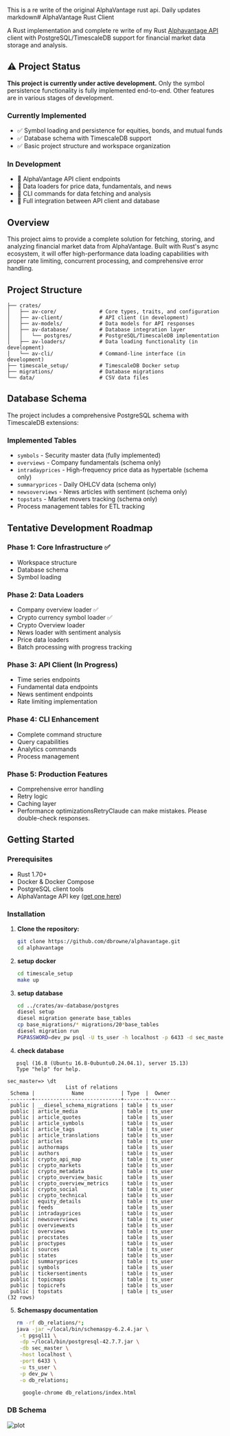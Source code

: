 This is a re write of the original AlphaVantage rust api.  Daily updates
markdown# AlphaVantage Rust Client

A Rust implementation and complete re write of my  Rust [Alphavantage API](https://github.com/dbrowne/AlphaVantage_Rust)   client with PostgreSQL/TimescaleDB support for financial market data storage and analysis.

## ⚠️ Project Status

**This project is currently under active development.** Only the symbol persistence functionality is fully implemented end-to-end. Other features are in various stages of development.

### Currently Implemented
- ✅ Symbol loading and persistence for equities, bonds, and mutual funds
- ✅ Database schema with TimescaleDB support
- ✅ Basic project structure and workspace organization

### In Development
- 🚧 AlphaVantage API client endpoints
- 🚧 Data loaders for price data, fundamentals, and news
- 🚧 CLI commands for data fetching and analysis
- 🚧 Full integration between API client and database

## Overview

This project aims to provide a complete solution for fetching, storing, and analyzing financial market data from AlphaVantage. Built with Rust's async ecosystem, it will offer high-performance data loading capabilities with proper rate limiting, concurrent processing, and comprehensive error handling.

## Project Structure
```alphavantage/
├── crates/
│   ├── av-core/              # Core types, traits, and configuration
│   ├── av-client/            # API client (in development)
│   ├── av-models/            # Data models for API responses
│   ├── av-database/          # Database integration layer
│   │   └── postgres/         # PostgreSQL/TimescaleDB implementation
│   ├── av-loaders/           # Data loading functionality (in development)
│   └── av-cli/               # Command-line interface (in development)
├── timescale_setup/          # TimescaleDB Docker setup
├── migrations/               # Database migrations
└── data/                     # CSV data files
```


## Database Schema

The project includes a comprehensive PostgreSQL schema with TimescaleDB extensions:

### Implemented Tables
- `symbols` - Security master data (fully implemented)
- `overviews` - Company fundamentals (schema only)
- `intradayprices` - High-frequency price data as hypertable (schema only)
- `summaryprices` - Daily OHLCV data (schema only)
- `newsoverviews` - News articles with sentiment (schema only)
- `topstats` - Market movers tracking (schema only)
- Process management tables for ETL tracking

## Tentative Development Roadmap  

### Phase 1: Core Infrastructure ✅
- Workspace structure
- Database schema
- Symbol loading


### Phase 2: Data Loaders
- Company overview loader ✅
- Crypto currency symbol loader ✅
- Crypto Overview loader 
- News loader with sentiment analysis
- Price data loaders
- Batch processing with progress tracking


 
### Phase 3: API Client (In Progress)
- Time series endpoints
- Fundamental data endpoints
- News sentiment endpoints
- Rate limiting implementation



### Phase 4: CLI Enhancement
- Complete command structure
- Query capabilities
- Analytics commands
- Process management



### Phase 5: Production Features
- Comprehensive error handling
- Retry logic
- Caching layer
- Performance optimizationsRetryClaude can make mistakes. Please double-check responses.



## Getting Started

### Prerequisites

- Rust 1.70+
- Docker & Docker Compose
- PostgreSQL client tools
- AlphaVantage API key ([get one here](https://www.alphavantage.co/support/#api-key))

### Installation

1. **Clone the repository:**
   ```bash
   git clone https://github.com/dbrowne/alphavantage.git
   cd alphavantage
   
2. **setup docker**
    ```bash
   cd timescale_setup
   make up
   
3. **setup database**
      ```bash
      cd ../crates/av-database/postgres
      diesel setup
      diesel migration generate base_tables
      cp base_migrations/* migrations/20*base_tables
      diesel migration run
      PGPASSWORD=dev_pw psql -U ts_user -h localhost -p 6433 -d sec_master
      
4. **check database**
```
   psql (16.8 (Ubuntu 16.8-0ubuntu0.24.04.1), server 15.13)
   Type "help" for help.

sec_master=> \dt
                   List of relations
 Schema |            Name            | Type  |  Owner
--------+----------------------------+-------+---------
 public | __diesel_schema_migrations | table | ts_user
 public | article_media              | table | ts_user
 public | article_quotes             | table | ts_user
 public | article_symbols            | table | ts_user
 public | article_tags               | table | ts_user
 public | article_translations       | table | ts_user
 public | articles                   | table | ts_user
 public | authormaps                 | table | ts_user
 public | authors                    | table | ts_user
 public | crypto_api_map             | table | ts_user
 public | crypto_markets             | table | ts_user
 public | crypto_metadata            | table | ts_user
 public | crypto_overview_basic      | table | ts_user
 public | crypto_overview_metrics    | table | ts_user
 public | crypto_social              | table | ts_user
 public | crypto_technical           | table | ts_user
 public | equity_details             | table | ts_user
 public | feeds                      | table | ts_user
 public | intradayprices             | table | ts_user
 public | newsoverviews              | table | ts_user
 public | overviewexts               | table | ts_user
 public | overviews                  | table | ts_user
 public | procstates                 | table | ts_user
 public | proctypes                  | table | ts_user
 public | sources                    | table | ts_user
 public | states                     | table | ts_user
 public | summaryprices              | table | ts_user
 public | symbols                    | table | ts_user
 public | tickersentiments           | table | ts_user
 public | topicmaps                  | table | ts_user
 public | topicrefs                  | table | ts_user
 public | topstats                   | table | ts_user
(32 rows)
```
5. **Schemaspy documentation**
```bash
   rm -rf db_relations/*;
   java -jar ~/local/bin/schemaspy-6.2.4.jar \
    -t pgsql11 \
    -dp ~/local/bin/postgresql-42.7.7.jar \
    -db sec_master \
    -host localhost \
    -port 6433 \
    -u ts_user \
    -p dev_pw \
    -o db_relations;
   ```

```bash
     google-chrome db_relations/index.html 
```
 ### DB Schema
![plot](db_schema.png)